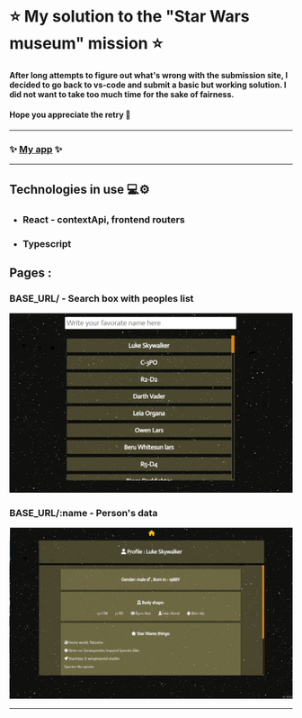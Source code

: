 # ⭐ My solution to the "Star Wars museum" mission ⭐

#### After long attempts to figure out what's wrong with the submission site, I decided to go back to vs-code and submit a basic but working solution. I did not want to take too much time for the sake of fairness.

#### Hope you appreciate the retry 🙏

---

### ✨ [My app](https://ramabadash.github.io/starwares-task/) ✨

---

## Technologies in use 💻⚙

- ### **React - contextApi, frontend routers**
- ### **Typescript**

## Pages :

### BASE_URL/ - Search box with peoples list

<img src="./readme-imgs/search.png" >

### BASE_URL/:name - Person's data

<img src="./readme-imgs/people.png">

---
